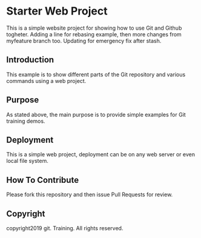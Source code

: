 # Starter Web Project

This is a simple website project for showing how to use Git and Github togheter. Adding a line for rebasing example, then more changes from myfeature branch too. Updating for emergency fix after stash.

## Introduction

This example is to show different parts of the Git repository and various commands using a web project.

## Purpose

As stated above, the main purpose is to provide simple examples for Git training demos.

## Deployment

This is a simple web project, deployment can be on any web server or even local file system.

## How To Contribute

Please fork this repository and then issue Pull Requests for review.

## Copyright

copyright2019 git. Training. All rights reserved.